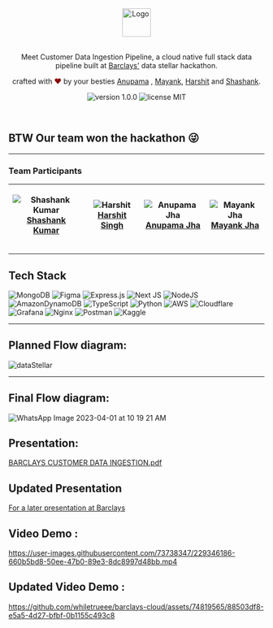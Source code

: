 <div align="center">
  <img alt="Logo" src="https://user-images.githubusercontent.com/73738347/229346352-b23fb62e-274d-4d0c-a90b-47efb34c162d.png" height="56" />
</div>


<br>
<p align="center">
Meet Customer Data Ingestion Pipeline, a cloud native full stack data pipeline built at <a href="https://barclays.com/">Barclays'</a> data stellar hackathon.
</p>
<p align="center">
crafted with <span style="color: #8b0000;">&hearts;</span> by your besties <a href="https://github.com/jhaanupama">Anupama</a> , <a href="https://github.com/mayank1611">Mayank</a>, <a href="https://github.com/whiletrueee">Harshit</a> and <a href="https://github.com/shawshankkumar">Shashank</a>.
</p>
<p align="center">
    <img src="https://img.shields.io/badge/version-1.0.0-yellowgreen" alt="version 1.0.0"/>
    <img src="https://img.shields.io/badge/license-MIT-brightgreen" alt="license MIT"/>
</p>
<br>


## BTW Our team won the hackathon 😜 

**************************

### Team Participants


| <p align="center">![Shashank Kumar](https://github.com/shawshankkumar.png?size=128)<br>[Shashank Kumar](https://github.com/shawshankkumar)</p> | <p align="center">![Harshit](https://github.com/whiletrueee.png?size=128)<br>[Harshit Singh](https://github.com/whiletrueee)</p> | <p align="center">![Anupama Jha](https://github.com/jhaanupama.png?size=128)<br>[Anupama Jha](https://www.linkedin.com/in/anupama-jha-523bb2207/)</p> | <p align="center">![Mayank Jha](https://github.com/mayank1611.png?size=128)<br>[Mayank Jha](https://www.linkedin.com/in/mayank1611/)</p> |
| -------------------------------------------------------------------------------------------------------------------------------- | ------------------------------------------------------------------------------------------------------------------------------------------------------ | ------------------------------------------------------------------------------------------------------------------------------------------------------ |  ------------------------------------------------------------------------------------------------------------------------------------------------------ | 


**************************

## Tech Stack

![MongoDB](https://img.shields.io/badge/MongoDB-%234ea94b.svg?style=for-the-badge&logo=mongodb&logoColor=white)
![Figma](https://img.shields.io/badge/figma-%23F24E1E.svg?style=for-the-badge&logo=figma&logoColor=white)
![Express.js](https://img.shields.io/badge/express.js-%23404d59.svg?style=for-the-badge&logo=express&logoColor=%2361DAFB)
![Next JS](https://img.shields.io/badge/Next-black?style=for-the-badge&logo=next.js&logoColor=white)
![NodeJS](https://img.shields.io/badge/node.js-6DA55F?style=for-the-badge&logo=node.js&logoColor=white)
![AmazonDynamoDB](https://img.shields.io/badge/Amazon%20DynamoDB-4053D6?style=for-the-badge&logo=Amazon%20DynamoDB&logoColor=white)
![TypeScript](https://img.shields.io/badge/typescript-%23007ACC.svg?style=for-the-badge&logo=typescript&logoColor=white)
![Python](https://img.shields.io/badge/python-3670A0?style=for-the-badge&logo=python&logoColor=ffdd54)
![AWS](https://img.shields.io/badge/AWS-%23FF9900.svg?style=for-the-badge&logo=amazon-aws&logoColor=white)
![Cloudflare](https://img.shields.io/badge/Cloudflare-F38020?style=for-the-badge&logo=Cloudflare&logoColor=white)
![Grafana](https://img.shields.io/badge/grafana-%23F46800.svg?style=for-the-badge&logo=grafana&logoColor=white)
![Nginx](https://img.shields.io/badge/nginx-%23009639.svg?style=for-the-badge&logo=nginx&logoColor=white)
![Postman](https://img.shields.io/badge/Postman-FF6C37?style=for-the-badge&logo=postman&logoColor=white)
![Kaggle](https://img.shields.io/badge/Kaggle-035a7d?style=for-the-badge&logo=kaggle&logoColor=white)
**************************

## Planned Flow diagram:

![dataStellar](https://user-images.githubusercontent.com/73738347/229346933-68070c6d-f443-445f-8a45-38049e167ff7.png)


**************************

## Final Flow diagram:

![WhatsApp Image 2023-04-01 at 10 19 21 AM](https://user-images.githubusercontent.com/74819565/229266716-fecb8552-9973-4253-87fb-9d9224c60ebb.jpeg)

## Presentation: 

[BARCLAYS CUSTOMER DATA INGESTION.pdf](https://github.com/shawshankkumar/barclays-cloud/files/11131759/BARCLAYS.CUSTOMER.DATA.INGESTION.pdf)

## Updated Presentation

[For a later presentation at Barclays](https://docs.google.com/presentation/d/106gvkBV2QoVo9UJ9N60LKP_JxAVkZLR23HY4Fn1ZKuM/edit#slide=id.g4dfce81f19_0_45)

## Video Demo :

https://user-images.githubusercontent.com/73738347/229346186-660b5bd8-50ee-47b0-89e3-8dc8997d48bb.mp4

## Updated Video Demo :

https://github.com/whiletrueee/barclays-cloud/assets/74819565/88503df8-e5a5-4d27-bfbf-0b1155c493c8



